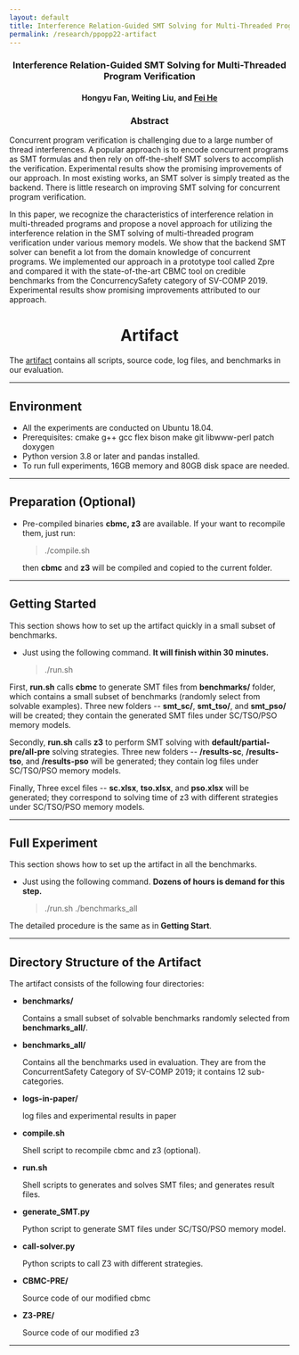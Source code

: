 ```yaml
---
layout: default
title: Interference Relation-Guided SMT Solving for Multi-Threaded Program Verification
permalink: /research/ppopp22-artifact
---
```


### <center>Interference Relation-Guided SMT Solving for Multi-Threaded Program Verification</center>

#### <center>Hongyu Fan, Weiting Liu, and <a href="https://feihe.github.io/">Fei He</a></center>

### <center>Abstract</center>

Concurrent program verification is challenging due to a large number of thread interferences. A popular approach is to encode concurrent programs as SMT formulas and then rely on off-the-shelf SMT solvers to accomplish the verification. Experimental results show the promising improvements of our approach. In most existing works, an SMT solver is simply treated as the backend. There is little research on improving SMT solving for concurrent program verification.

In this paper, we recognize the characteristics of interference relation in multi-threaded programs and propose a novel approach for utilizing the interference relation in the SMT solving of multi-threaded program verification under various memory models. We show that the backend SMT solver can benefit a lot from the domain knowledge of concurrent programs. We implemented our approach in a prototype tool called Zpre and compared it with the state-of-the-art CBMC tool on credible benchmarks from the ConcurrencySafety category of SV-COMP 2019. Experimental results show promising improvements attributed to our approach.


# <center>Artifact</center>

The <a href="https://zenodo.org/record/5725047/files/Artifact.zip?download=1">artifact</a> contains all scripts, source code, log files, and benchmarks in our evaluation.

------------------------------------------------------------------------------

Environment
--------------------------------------

  - All the experiments are conducted on Ubuntu 18.04.
  - Prerequisites: cmake g++ gcc flex bison make git libwww-perl patch doxygen
  - Python version 3.8 or later and pandas installed.
  - To run full experiments, 16GB memory and 80GB disk space are needed.

------------------------------------------------------------------------------

Preparation (Optional)
--------------------------------------


* Pre-compiled binaries **cbmc, z3** are available. If your want to recompile them, just run:

  > ./compile.sh
  
    then **cbmc** and **z3** will be compiled and copied to the current folder.

--------------------------------------

Getting Started
--------------------------------------

This section shows how to set up the artifact quickly in a small subset of benchmarks.

* Just using the following command. **It will finish within 30 minutes.**
  >  ./run.sh

First, **run.sh** calls **cbmc** to generate SMT files from **benchmarks/** folder, which contains a small subset of benchmarks (randomly select from solvable examples). Three new folders -- **smt_sc/**, **smt_tso/**, and **smt_pso/** will be created; they contain the generated SMT files under SC/TSO/PSO memory models.

Secondly, **run.sh** calls **z3** to perform SMT solving with **default/partial-pre/all-pre** solving strategies. Three new folders -- **/results-sc**, **/results-tso**, and **/results-pso** will be generated; they contain log files under SC/TSO/PSO memory models.

Finally, Three excel files -- **sc.xlsx**, **tso.xlsx**, and **pso.xlsx** will be generated; they correspond to solving time of z3 with different strategies under SC/TSO/PSO memory models.

--------------------------------------

Full Experiment
--------------------------------------

This section shows how to set up the artifact in all the benchmarks.

* Just using the following command. **Dozens of hours is demand for this step.**
  >  ./run.sh ./benchmarks_all

The detailed procedure is the same as in **Getting Start**.

--------------------------------------
Directory Structure of the Artifact
------------------------------------------------------------------------------

The artifact consists of the following four directories:

  + **benchmarks/**

    Contains a small subset of solvable benchmarks randomly selected from **benchmarks_all/**.

  + **benchmarks_all/**

    Contains all the benchmarks used in evaluation. They are from the ConcurrentSafety Category of SV-COMP 2019; it contains 12 sub-categories.

  + **logs-in-paper/**

    log files and experimental results in paper

  + **compile.sh**

    Shell script to recompile cbmc and z3 (optional).

  + **run.sh**

    Shell scripts to generates and solves SMT files; and generates result files. 

  + **generate_SMT.py**

    Python script to generate SMT files under SC/TSO/PSO memory model.

  + **call-solver.py**

    Python scripts to call Z3 with different strategies.

  + **CBMC-PRE/**

    Source code of our modified cbmc

  + **Z3-PRE/**

    Source code of our modified z3

------------------------------------------------------------------------------

<!-- The <a href="https://zenodo.org/record/5725047/files/Artifact.zip?download=1">artifact</a> contains all scripts, source code, log files, and benchmarks in our evaluation. The following files are in the archive:


- `benchmarks/SVCOMP-Benchmarks/*`: Benchmarks from SV-COMP 2019, used in our main experiments (Sections 6.2 and 6.3).

- `benchmarks/Nidhugg-Benchmarks/* `: Benchmarks from Nidhugg suite, used in our experiment with stateless model checkers (Section 6.4).

- `logs/*` : The raw outputs of each tool in all experiments.

- `tables/*` : Processed results of all experiments. -->
